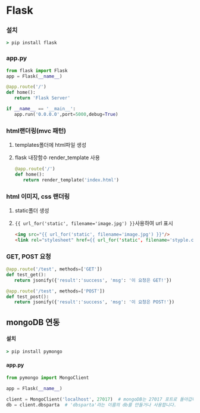 # Flask



### 설치

```cmd
> pip install flask
```



### app.py

```python
from flask import Flask
app = Flask(__name__)

@app.route('/')
def home():
   return 'Flask Server'

if __name__ == '__main__':  
   app.run('0.0.0.0',port=5000,debug=True)
```



### html랜더링(mvc 패턴)

1. templates폴더에 html파일 생성

2. flask 내장함수 render_template 사용

   ```python
   @app.route('/')
   def home():
      return render_template('index.html')
   ```

   

### html 이미지, css 랜더링

1. static폴더 생성

2. `{{ url_for('static', filename='image.jpg') }}`사용하여 url 표시

   ```html
   <img src="{{ url_for('static', filename='image.jpg') }}"/>
   <link rel="stylesheet" href={{ url_for('static', filename='styple.css') }}>
   ```

   

### GET, POST 요청

```python
@app.route('/test', methods=['GET'])
def test_get():
   return jsonify({'result':'success', 'msg': '이 요청은 GET!'})

@app.route('/test', methods=['POST'])
def test_post():
   return jsonify({'result':'success', 'msg': '이 요청은 POST!'})
```





## mongoDB 연동



#### 설치

```cmd
> pip install pymongo
```



#### app.py

```python
from pymongo import MongoClient

app = Flask(__name__)

client = MongoClient('localhost', 27017)  # mongoDB는 27017 포트로 돌아갑니다.
db = client.dbsparta  # 'dbsparta'라는 이름의 db를 만들거나 사용합니다.
```

